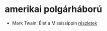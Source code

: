 # amerikai polgárháború

- Mark Twain: Élet a Mississippin [részletek](../_details/Mark%20Twain.md#id_937)